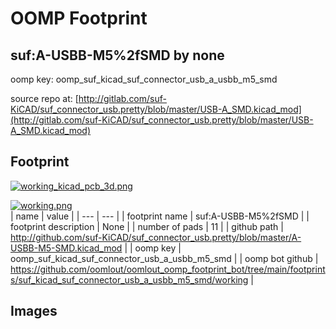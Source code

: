 # OOMP Footprint  
## suf:A-USBB-M5%2fSMD  by none  
  
oomp key: oomp_suf_kicad_suf_connector_usb_a_usbb_m5_smd  
  
source repo at: [http://gitlab.com/suf-KiCAD/suf_connector_usb.pretty/blob/master/USB-A_SMD.kicad_mod](http://gitlab.com/suf-KiCAD/suf_connector_usb.pretty/blob/master/USB-A_SMD.kicad_mod)  
## Footprint  
  
[![working_kicad_pcb_3d.png](working_kicad_pcb_3d_600.png)](working_kicad_pcb_3d.png)  
  
[![working.png](working_600.png)](working.png)  
| name | value | 
| --- | --- | 
| footprint name | suf:A-USBB-M5%2fSMD | 
| footprint description | None | 
| number of pads | 11 | 
| github path | http://github.com/suf-KiCAD/suf_connector_usb.pretty/blob/master/A-USBB-M5-SMD.kicad_mod | 
| oomp key | oomp_suf_kicad_suf_connector_usb_a_usbb_m5_smd | 
| oomp bot github | https://github.com/oomlout/oomlout_oomp_footprint_bot/tree/main/footprints/suf_kicad_suf_connector_usb_a_usbb_m5_smd/working | 
## Images  

